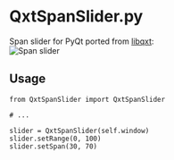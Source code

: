 # QxtSpanSlider.py
Span slider for PyQt ported from [libqxt](http://libqxt.bitbucket.org/doc):  
![Span slider](http://libqxt.bitbucket.org/doc/tip/images/qxtspanslider.png)

## Usage

    from QxtSpanSlider import QxtSpanSlider
    
    # ...
    
    slider = QxtSpanSlider(self.window)
    slider.setRange(0, 100)
    slider.setSpan(30, 70)
